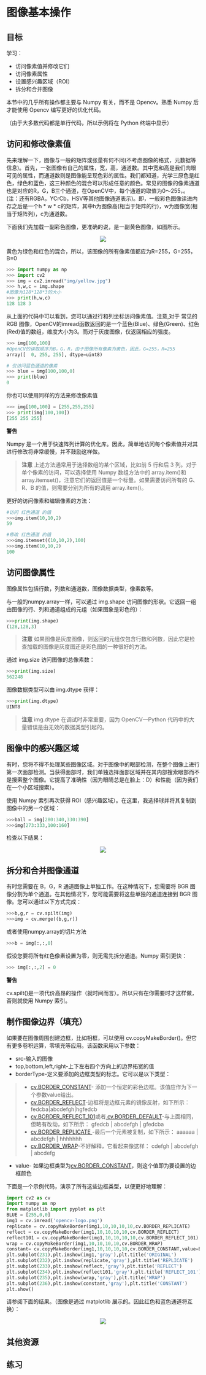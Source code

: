 

# 图像基本操作

## 目标

学习：

* 访问像素值并修改它们
* 访问像素属性
* 设置感兴趣区域（ROI）
* 拆分和合并图像

本节中的几乎所有操作都主要与 Numpy 有关，而不是 Opencv。熟悉 Numpy 后才能使用 Opencv 编写更好的优化代码。

（由于大多数代码都是单行代码，所以示例将在 Python 终端中显示）

## 访问和修改像素值

先来理解一下，图像与一般的矩阵或张量有何不同(不考虑图像的格式，元数据等信息)。首先，一张图像有自己的属性，宽，高，通道数。其中宽和高是我们肉眼可见的属性，而通道数则是图像能呈现色彩的属性。我们都知道，光学三原色是红色，绿色和蓝色，这三种颜色的混合可以形成任意的颜色。常见的图像的像素通道也是对应的R，G，B三个通道，在OpenCV中，每个通道的取值为0～255，。(注：还有RGBA，YCrCb，HSV等其他图像通道表示)。即，一般彩色图像读进内存之后是一个h * w * c的矩阵，其中h为图像高(相当于矩阵的行)，w为图像宽(相当于矩阵列)，c为通道数。

下面我们先加载一副彩色图像，更准确的说，是一副黄色图像，如图所示。

<div align=center>
<img src="https://opencv.apachecn.org/docs/img/yellow.jpg">
</div>

黄色为绿色和红色的混合，所以，该图像的所有像素值都应为R=255，G=255，B=0

```python
>>> import numpy as np
>>> import cv2
>>> img = cv2.imread("img/yellow.jpg")
>>> h,w,c = img.shape
#图像为128*128*3的大小
>>> print(h,w,c)
128 128 3
```
从上面的代码中可以看到，您可以通过行和列坐标访问像素值。注意,对于 常见的RGB 图像，OpenCV的imread函数返回的是一个蓝色(Blue)、绿色(Green)、红色(Red)值的数组，维度大小为3。而对于灰度图像，仅返回相应的强度。

```python
>>> img[100,100]
#OpenCV的读取顺序为B，G，R，由于图像所有像素为黄色，因此，G=255，R=255
array([  0, 255, 255], dtype=uint8)

# 仅访问蓝色通道的像素
>>> blue = img[100,100,0]
>>> print(blue)
0
```
你也可以使用同样的方法来修改像素值

```python
>>> img[100,100] = [255,255,255]
>>> print(img[100,100])
[255 255 255]
```

**警告**

Numpy 是一个用于快速阵列计算的优化库。因此，简单地访问每个像素值并对其进行修改将非常缓慢，并不鼓励这样做。

>**注意**
>上述方法通常用于选择数组的某个区域，比如前 5 行和后 3 列。对于单个像素的访问，可以选择使用 Numpy 数组方法中的 array.item()和 array.itemset()，注意它们的返回值是一个标量。如果需要访问所有的 G、R、B 的值，则需要分别为所有的调用 array.item()。

更好的访问像素和编辑像素的方法：

```python
#访问 红色通道 的值
>>>img.item(10,10,2)
59

#修改 红色通道 的值
>>>img.itemset((10,10,2),100)
>>>img.item(10,10,2)
100
```

## 访问图像属性

图像属性包括行数，列数和通道数，图像数据类型，像素数等。

与一般的numpy.array一样，可以通过 img.shape 访问图像的形状。它返回一组由图像的行、列和通道组成的元组（如果图象是彩色的）：

```python
>>>print(img.shape)
(128,128,3)
```

>**注意**
>如果图像是灰度图像，则返回的元组仅包含行数和列数，因此它是检查加载的图像是灰度图还是彩色图的一种很好的方法。

通过 img.size 访问图像的总像素数：

```python
>>>print(img.size)
562248
```

图像数据类型可以由 img.dtype 获得：

```python
>>>print(img.dtype)
UINT8
```
>**注意**
>img.dtype 在调试时非常重要，因为 OpenCV—Python 代码中的大量错误是由无效的数据类型引起的。

## 图像中的感兴趣区域

有时，您将不得不处理某些图像区域。对于图像中的眼部检测，在整个图像上进行第一次面部检测。当获得面部时，我们单独选择面部区域并在其内部搜索眼部而不是搜索整个图像。它提高了准确性（因为眼睛总是在脸上：D）和性能（因为我们在一个小区域搜索）。

使用 Numpy 索引再次获得 ROI（感兴趣区域）。在这里，我选择球并将其复制到图像中的另一个区域：

```python
>>>ball = img[280:340,330:390]
>>>img[273:333,100:160]
```
检查以下结果：

<div align=center>
<img src="https://opencv.apachecn.org/docs/4.0.0/img/roi.jpg">
</div>

## 拆分和合并图像通道

有时您需要在 B，G，R 通道图像上单独工作。在这种情况下，您需要将 BGR 图像分割为单个通道。在其他情况下，您可能需要将这些单独的通道连接到 BGR 图像。您可以通过以下方式完成：
```python
>>>b,g,r = cv.spilt(img)
>>>img = cv.merge((b,g,r))
```
或者使用numpy.array的切片方法

```python
>>>b = img[:,:,0]
```
假设您要将所有红色像素设置为零，则无需先拆分通道。Numpy 索引更快：

```python
>>> img[:,:,2] = 0
```

**警告**

cv.spilt()是一项代价高昂的操作（就时间而言）。所以只有在你需要时才这样做，否则就使用 Numpy 索引。

## 制作图像边界（填充）

如果要在图像周围创建边框，比如相框，可以使用 cv.copyMakeBorder()。但它有更多卷积运算，零填充等应用。该函数采用以下参数：

* src-输入的图像
* top,bottom,left,right-上下左右四个方向上的边界拓宽的值
* borderType-定义要添加的边框类型的标志。它可以是以下类型：
>* [cv.BORDER_CONSTANT](https://docs.opencv.org/4.0.0/d2/de8/group__core__array.html#gga209f2f4869e304c82d07739337eae7c5aed2e4346047e265c8c5a6d0276dcd838)- 添加一个恒定的彩色边框。该值应作为下一个参数value给出。
>* [cv.BORDER_REFLECT](https://docs.opencv.org/4.0.0/d2/de8/group__core__array.html#gga209f2f4869e304c82d07739337eae7c5a815c8a89b7cb206dcba14d11b7560f4b)-边框将是边框元素的镜像反射，如下所示：fedcba|abcdefgh|hgfedcb
>* [cv.BORDER_REFLECT_101](https://docs.opencv.org/4.0.0/d2/de8/group__core__array.html#gga209f2f4869e304c82d07739337eae7c5ab3c5a6143d8120b95005fa7105a10bb4)或者[ cv.BORDER_DEFAULT](https://docs.opencv.org/4.0.0/d2/de8/group__core__array.html#gga209f2f4869e304c82d07739337eae7c5afe14c13a4ea8b8e3b3ef399013dbae01)-与上面相同，但略有改动，如下所示： gfedcb | abcdefgh | gfedcba
>* [cv.BORDER_REPLICATE ](https://docs.opencv.org/4.0.0/d2/de8/group__core__array.html#gga209f2f4869e304c82d07739337eae7c5aa1de4cff95e3377d6d0cbe7569bd4e9f)-最后一个元素被复制，如下所示： aaaaaa | abcdefgh | hhhhhhh
>* [cv.BORDER_WRAP](https://docs.opencv.org/4.0.0/d2/de8/group__core__array.html#gga209f2f4869e304c82d07739337eae7c5a697c1b011884a7c2bdc0e5caf7955661)-不好解释，它看起来像这样： cdefgh | abcdefgh | abcdefg

* value- 如果边框类型为[cv.BORDER_CONSTANT](https://docs.opencv.org/4.0.0/d2/de8/group__core__array.html#gga209f2f4869e304c82d07739337eae7c5aed2e4346047e265c8c5a6d0276dcd838)，则这个值即为要设置的边框颜色

下面是一个示例代码，演示了所有这些边框类型，以便更好地理解：

```python
import cv2 as cv
import numpy as np
from matplotlib import pyplot as plt
BLUE = [255,0,0]
img1 = cv.imread('opencv-logo.png')
replicate = cv.copyMakeBorder(img1,10,10,10,10,cv.BORDER_REPLICATE)
reflect = cv.copyMakeBorder(img1,10,10,10,10,cv.BORDER_REFLECT)
reflect101 = cv.copyMakeBorder(img1,10,10,10,10,cv.BORDER_REFLECT_101)
wrap = cv.copyMakeBorder(img1,10,10,10,10,cv.BORDER_WRAP)
constant= cv.copyMakeBorder(img1,10,10,10,10,cv.BORDER_CONSTANT,value=BLUE)
plt.subplot(231),plt.imshow(img1,'gray'),plt.title('ORIGINAL')
plt.subplot(232),plt.imshow(replicate,'gray'),plt.title('REPLICATE')
plt.subplot(233),plt.imshow(reflect,'gray'),plt.title('REFLECT')
plt.subplot(234),plt.imshow(reflect101,'gray'),plt.title('REFLECT_101')
plt.subplot(235),plt.imshow(wrap,'gray'),plt.title('WRAP')
plt.subplot(236),plt.imshow(constant,'gray'),plt.title('CONSTANT')
plt.show()
```

请参阅下面的结果。（图像是通过 matplotlib 展示的。因此红色和蓝色通道将互换）：

<div align=center>
<img src="https://opencv.apachecn.org/docs/4.0.0/img/border.jpg">
</div>

## 其他资源

## 练习
